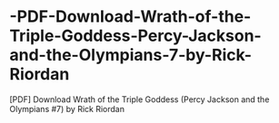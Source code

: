 # -PDF-Download-Wrath-of-the-Triple-Goddess-Percy-Jackson-and-the-Olympians-7-by-Rick-Riordan
[PDF] Download Wrath of the Triple Goddess (Percy Jackson and the Olympians #7) by Rick Riordan
